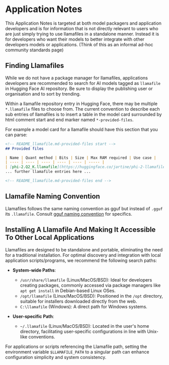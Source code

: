 # Application Notes

This Application Notes is targeted at both model packagers and application developers and is for information that is not directly relevant to users who are just simply trying to use llamafiles in a standalone manner. Instead it is for developers who want their models to better integrate with other developers models or applications. (Think of this as an informal ad-hoc community standards page)

## Finding Llamafiles

While we do not have a package manager for llamafiles, applications developers are recommended
to search for AI models tagged as `llamafile` in Hugging Face AI repository.
Be sure to display the publishing user or organisation and to sort by trending.

Within a llamafile repository entry in Hugging Face, there may be multiple `*.llamafile` files
to choose from. The current convention to describe each sub entries of llamafiles is to 
insert a table in the model card surrounded by html comment start and end marker named `*-provided-files`.

For example a model card for a llamafile should have this section that you can parse:

```markdown
<!-- README_llamafile.md-provided-files start -->
## Provided files

| Name | Quant method | Bits | Size | Max RAM required | Use case |
| ---- | ---- | ---- | ---- | ---- | ----- |
| [phi-2.Q2_K.llamafile](https://huggingface.co/jartine/phi-2-llamafile/blob/main/phi-2.Q2_K.llamafile) | Q2_K | 2 | 1.17 GB| 3.67 GB | smallest, significant quality loss - not recommended for most purposes |
... further llamafile entries here ...

<!-- README_llamafile.md-provided-files end -->
```

## Llamafile Naming Convention

Llamafiles follows the same naming convention as gguf but instead of `.gguf` its `.llamafile`. Consult [gguf naming convention]([https://github.com/ggerganov/ggml/blob/master/docs/gguf.md#specification](https://github.com/ggerganov/ggml/blob/master/docs/gguf.md#gguf-naming-convention)) for specifics.


## Installing A Llamafile And Making It Accessible To Other Local Applications

Llamafiles are designed to be standalone and portable, eliminating the need for a traditional installation. For optimal discovery and integration with local application scripts/programs, we recommend the following search paths:

- **System-wide Paths**:
    - `/usr/share/llamafile` (Linux/MacOS/BSD): Ideal for developers creating packages, commonly accessed via package managers like `apt get install` in Debian-based Linux OSes.
    - `/opt/llamafile` (Linux/MacOS/BSD): Positioned in the `/opt` directory, suitable for installers downloaded directly from the web.
    - `C:\llamafile` (Windows): A direct path for Windows systems.

- **User-specific Path**:
    - `~/.llamafile` (Linux/MacOS/BSD): Located in the user's home directory, facilitating user-specific configurations in line with Unix-like conventions.

For applications or scripts referencing the Llamafile path, setting the environment variable `$LLAMAFILE_PATH` to a singular path can enhance configuration simplicity and system consistency.
